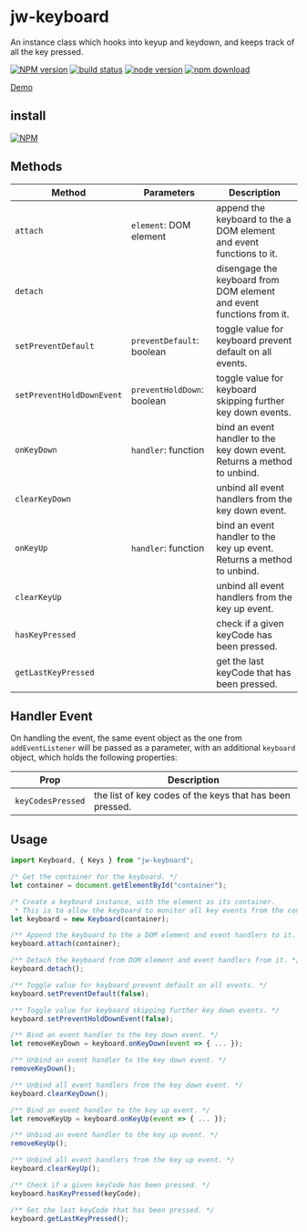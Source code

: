 # jw-keyboard

An instance class which hooks into keyup and keydown, and keeps track of all the key pressed.

[![NPM version][npm-image]][npm-url]
[![build status][travis-image]][travis-url]
[![node version][node-image]][node-url]
[![npm download][download-image]][download-url]

[npm-image]: http://img.shields.io/npm/v/jw-keyboard.svg
[npm-url]: http://npmjs.org/package/jw-keyboard
[travis-image]: https://img.shields.io/travis/WaiChungWong/jw-keyboard.svg
[travis-url]: https://travis-ci.org/WaiChungWong/jw-keyboard
[node-image]: https://img.shields.io/badge/node.js-%3E=_0.10-green.svg
[node-url]: http://nodejs.org/download/
[download-image]: https://img.shields.io/npm/dm/jw-keyboard.svg
[download-url]: https://npmjs.org/package/jw-keyboard

[Demo](http://waichungwong.github.io/jw-keyboard/build)

## install

[![NPM](https://nodei.co/npm/jw-keyboard.png)](https://nodei.co/npm/jw-keyboard)

## Methods

| Method                    | Parameters                 | Description                                                              |
| ------------------------- | -------------------------- | ------------------------------------------------------------------------ |
| `attach`                  | `element`: DOM element     | append the keyboard to the a DOM element and event functions to it.      |
| `detach`                  |                            | disengage the keyboard from DOM element and event functions from it.     |
| `setPreventDefault`       | `preventDefault`: boolean  | toggle value for keyboard prevent default on all events.                 |
| `setPreventHoldDownEvent` | `preventHoldDown`: boolean | toggle value for keyboard skipping further key down events.              |
| `onKeyDown`               | `handler`: function        | bind an event handler to the key down event. Returns a method to unbind. |
| `clearKeyDown`            |                            | unbind all event handlers from the key down event.                       |
| `onKeyUp`                 | `handler`: function        | bind an event handler to the key up event. Returns a method to unbind.   |
| `clearKeyUp`              |                            | unbind all event handlers from the key up event.                         |
| `hasKeyPressed`           |                            | check if a given keyCode has been pressed.                               |
| `getLastKeyPressed`       |                            | get the last keyCode that has been pressed.                              |

## Handler Event

On handling the event, the same event object as the one from `addEventListener` will be passed as a parameter, with an additional `keyboard` object, which holds the following properties:

| Prop              | Description                                              |
| ----------------- | -------------------------------------------------------- |
| `keyCodesPressed` | the list of key codes of the keys that has been pressed. |

## Usage

```javascript
import Keyboard, { Keys } from "jw-keyboard";

/* Get the container for the keyboard. */
let container = document.getElementById("container");

/* Create a keyboard instance, with the element as its container.
 * This is to allow the keyboard to monitor all key events from the container. */
let keyboard = new Keyboard(container);

/** Append the keyboard to the a DOM element and event handlers to it. */
keyboard.attach(container);

/** Detach the keyboard from DOM element and event handlers from it. */
keyboard.detach();

/** Toggle value for keyboard prevent default on all events. */
keyboard.setPreventDefault(false);

/** Toggle value for keyboard skipping further key down events. */
keyboard.setPreventHoldDownEvent(false);

/** Bind an event handler to the key down event. */
let removeKeyDown = keyboard.onKeyDown(event => { ... });

/** Unbind an event handler to the key down event. */
removeKeyDown();

/** Unbind all event handlers from the key down event. */
keyboard.clearKeyDown();

/** Bind an event handler to the key up event. */
let removeKeyUp = keyboard.onKeyUp(event => { ... });

/** Unbind an event handler to the key up event. */
removeKeyUp();

/** Unbind all event handlers from the key up event. */
keyboard.clearKeyUp();

/** Check if a given keyCode has been pressed. */
keyboard.hasKeyPressed(keyCode);

/** Get the last keyCode that has been pressed. */
keyboard.getLastKeyPressed();
```
